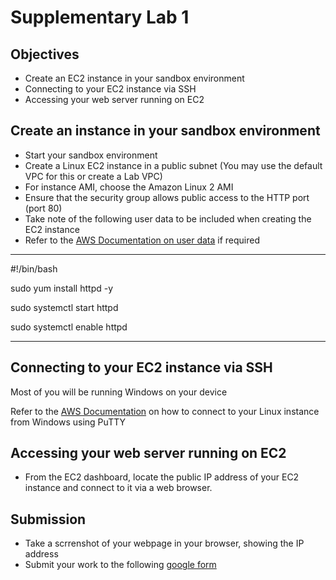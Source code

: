 # Supplementary Lab 1

## Objectives

- Create an EC2 instance in your sandbox environment
- Connecting to your EC2 instance via SSH
- Accessing your web server running on EC2

## Create an instance in your sandbox environment

- Start your sandbox environment
- Create a Linux EC2 instance in a public subnet (You may use the default VPC for this or create a Lab VPC)
- For instance AMI, choose the Amazon Linux 2 AMI
- Ensure that the security group allows public access to the HTTP port (port 80)
- Take note of the following user data to be included when creating the EC2 instance
- Refer to the [AWS Documentation on user data](https://docs.aws.amazon.com/AWSEC2/latest/UserGuide/user-data.html) if required

---
#!/bin/bash

sudo yum install httpd -y

sudo systemctl start httpd

sudo systemctl enable httpd

---

## Connecting to your EC2 instance via SSH

Most of you will be running Windows on your device

Refer to the [AWS Documentation](https://docs.aws.amazon.com/AWSEC2/latest/UserGuide/putty.html) on how to connect to your Linux instance from Windows using PuTTY

## Accessing your web server running on EC2

- From the EC2 dashboard, locate the public IP address of your EC2 instance and connect to it via a web browser.

## Submission

- Take a scrrenshot of your webpage in your browser, showing the IP address
- Submit your work to the following [google form](https://docs.google.com/forms/d/e/1FAIpQLScSu_XY2bUksOdSnYicVS4u5RAyarcOo8V_XR0FhZ6pgLN75Q/viewform)
